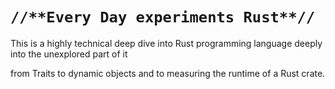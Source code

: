 # `//**Every Day experiments Rust**//`

This is a highly technical deep dive into Rust programming language deeply into the unexplored part of it 

from Traits to dynamic objects and to measuring the runtime of a Rust crate.
